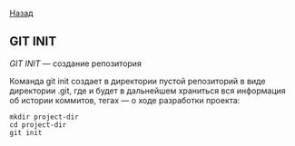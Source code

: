 [Назад](./readme.md)
## GIT INIT

*GIT INIT* — создание репозитория

Команда git init создает в директории пустой репозиторий в виде директории .git, где и будет в дальнейшем храниться вся информация об истории коммитов, тегах — о ходе разработки проекта:
```
mkdir project-dir
cd project-dir
git init
```
